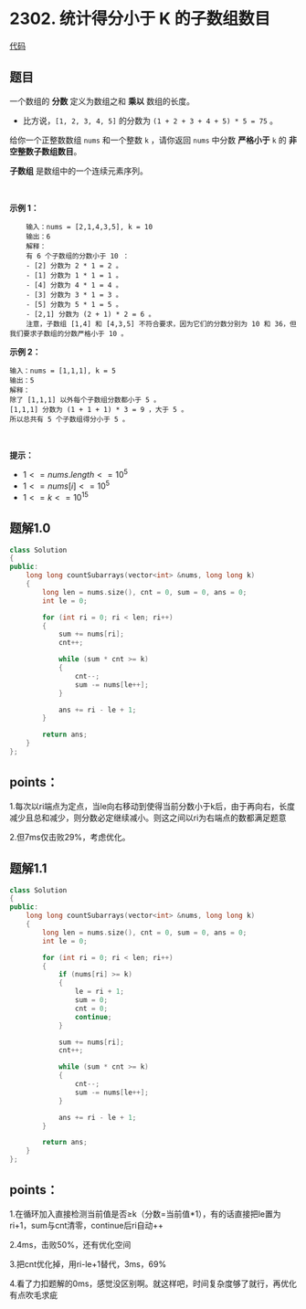 # 2302. 统计得分小于 K 的子数组数目

[代码](/leetcode/2302.%20统计得分小于%20K%20的子数组数目/2302.cpp)  

## 题目
一个数组的 **分数** 定义为数组之和 **乘以** 数组的长度。

*   比方说，`[1, 2, 3, 4, 5]` 的分数为 `(1 + 2 + 3 + 4 + 5) * 5 = 75` 。

给你一个正整数数组 `nums` 和一个整数 `k` ，请你返回 `nums` 中分数 **严格小于** `k` 的 **非空整数子数组数目**。

**子数组** 是数组中的一个连续元素序列。

 

**示例 1：**
```
    输入：nums = [2,1,4,3,5], k = 10
    输出：6
    解释：
    有 6 个子数组的分数小于 10 ：
    - [2] 分数为 2 * 1 = 2 。
    - [1] 分数为 1 * 1 = 1 。
    - [4] 分数为 4 * 1 = 4 。
    - [3] 分数为 3 * 1 = 3 。 
    - [5] 分数为 5 * 1 = 5 。
    - [2,1] 分数为 (2 + 1) * 2 = 6 。
    注意，子数组 [1,4] 和 [4,3,5] 不符合要求，因为它们的分数分别为 10 和 36，但我们要求子数组的分数严格小于 10 。
```
**示例 2：**

```
输入：nums = [1,1,1], k = 5
输出：5
解释：
除了 [1,1,1] 以外每个子数组分数都小于 5 。
[1,1,1] 分数为 (1 + 1 + 1) * 3 = 9 ，大于 5 。
所以总共有 5 个子数组得分小于 5 。
```

 

**提示：**

*   $1 <= nums.length <= 10^5$
*   $1 <= nums[i] <= 10^5$
*   $1 <= k <= 10^{15}$


## 题解1.0
```cpp
class Solution
{
public:
    long long countSubarrays(vector<int> &nums, long long k)
    {
        long len = nums.size(), cnt = 0, sum = 0, ans = 0;
        int le = 0;

        for (int ri = 0; ri < len; ri++)
        {
            sum += nums[ri];
            cnt++;

            while (sum * cnt >= k)
            {
                cnt--;
                sum -= nums[le++];
            }

            ans += ri - le + 1;
        }

        return ans;
    }
};
```

## points：

1.每次以ri端点为定点，当le向右移动到使得当前分数小于k后，由于再向右，长度减少且总和减少，则分数必定继续减小。则这之间以ri为右端点的数都满足题意

2.但7ms仅击败29%，考虑优化。

## 题解1.1
```cpp
class Solution
{
public:
    long long countSubarrays(vector<int> &nums, long long k)
    {
        long len = nums.size(), cnt = 0, sum = 0, ans = 0;
        int le = 0;

        for (int ri = 0; ri < len; ri++)
        {
            if (nums[ri] >= k)
            {
                le = ri + 1;
                sum = 0;
                cnt = 0;
                continue;
            }

            sum += nums[ri];
            cnt++;

            while (sum * cnt >= k)
            {
                cnt--;
                sum -= nums[le++];
            }

            ans += ri - le + 1;
        }

        return ans;
    }
};
```

## points：

1.在循环加入直接检测当前值是否≥k（分数=当前值\*1），有的话直接把le置为ri+1，sum与cnt清零，continue后ri自动++

2.4ms，击败50%，还有优化空间

3.把cnt优化掉，用ri-le+1替代，3ms，69%

4.看了力扣题解的0ms，感觉没区别啊。就这样吧，时间复杂度够了就行，再优化有点吹毛求疵
